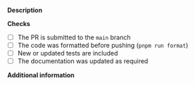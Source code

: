 <!--
Thanks for creating this pull request!

Please make sure that the pull request is limited to one type (bug fix, feature, chore) and keep it as small as possible. You can open multiple PRs instead of opening a huge one.
-->

**Description**

<!--
Clear and concise description of the proposed changes, as well as a convincing reason for adding them to the library.
-->

**Checks**

<!--
Make sure the PR fulfills as many of the following requirements as possible
-->

- [ ] The PR is submitted to the `main` branch
- [ ] The code was formatted before pushing (`pnpm run format`)
- [ ] New or updated tests are included
- [ ] The documentation was updated as required

**Additional information**

<!--
Any additional information like breaking changes, dependencies added, screenshots, comparisons between new and old behavior, etc.
-->
